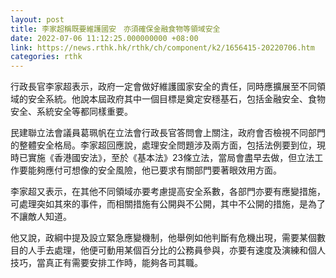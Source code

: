 ```yaml
---
layout: post
title: 李家超稱既要維護國安　亦須確保金融食物等領域安全
date: 2022-07-06 11:12:25.000000000 +08:00
link: https://news.rthk.hk/rthk/ch/component/k2/1656415-20220706.htm
categories: rthk
---
```


行政長官李家超表示，政府一定會做好維護國家安全的責任，同時應擴展至不同領域的安全系統。他說本屆政府其中一個目標是奠定安穩基石，包括金融安全、食物安全、系統安全等都同樣重要。

民建聯立法會議員葛珮帆在立法會行政長官答問會上關注，政府會否檢視不同部門的整體安全格局。李家超回應說，處理安全問題涉及兩方面，包括法例要到位，現時已實施《香港國安法》，至於《基本法》23條立法，當局會盡早去做，但立法工作要能夠應付可想像的安全風險，他已要求有關部門要著眼效用方面。

李家超又表示，在其他不同領域亦要考慮提高安全系數，各部門亦要有應變措施，可處理突如其來的事件，而相關措施有公開與不公開，其中不公開的措施，是為了不讓敵人知道。

他又說，政綱中提及設立緊急應變機制，他舉例如他判斷有危機出現，需要某個數目的人手去處理，他便可動用某個百分比的公務員參與，亦要有速度及演練和個人技巧，當真正有需要安排工作時，能夠各司其職。
